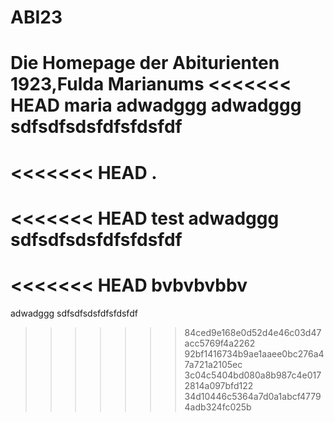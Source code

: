 # ABI23
Die Homepage der Abiturienten 1923,Fulda Marianums
<<<<<<< HEAD
maria
adwadggg
adwadggg
sdfsdfsdsfdfsfdsfdf
=======
<<<<<<< HEAD
.
=======
<<<<<<< HEAD
test
adwadggg
sdfsdfsdsfdfsfdsfdf
=======
<<<<<<< HEAD
bvbvbvbbv
=======
adwadggg
sdfsdfsdsfdfsfdsfdf
>>>>>>> 84ced9e168e0d52d4e46c03d47acc5769f4a2262
>>>>>>> 92bf1416734b9ae1aaee0bc276a47a721a2105ec
>>>>>>> 3c04c5404bd080a8b987c4e0172814a097bfd122
>>>>>>> 34d10446c5364a7d0a1abcf47794adb324fc025b
